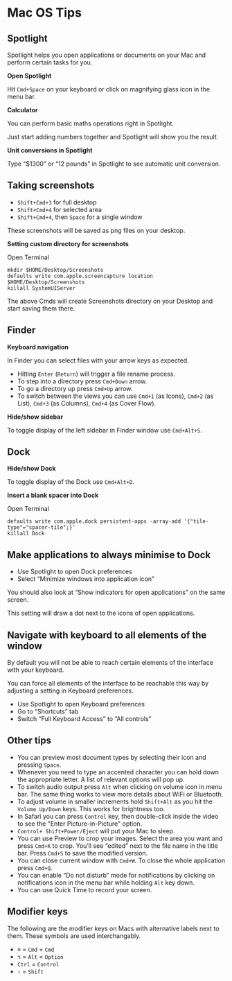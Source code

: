 # Mac OS Tips

## Spotlight

Spotlight helps you open applications or documents on your Mac and perform certain tasks for you.

**Open Spotlight**

Hit `Cmd+Space` on your keyboard or click on magnifying glass icon in the menu bar.

**Calculator**

You can perform basic maths operations right in Spotlight.

Just start adding numbers together and Spotlight will show you the result.

**Unit conversions in Spotlight**

Type “$1300” or “12 pounds” in Spotlight to see automatic unit conversion.

## Taking screenshots

* `Shift+Cmd+3` for full desktop
* `Shift+Cmd+4` for selected area
* `Shift+Cmd+4`, then `Space` for a single window

These screenshots will be saved as png files on your desktop.

**Setting custom directory for screenshots**

Open Terminal

```
mkdir $HOME/Desktop/Screenshots
defaults write com.apple.screencapture location $HOME/Desktop/Screenshots
killall SystemUIServer
```

The above Cmds will create Screenshots directory on your Desktop and start saving them there.

## Finder

**Keyboard navigation**

In Finder you can select files with your arrow keys as expected.

* Hitting `Enter` (`Return`) will trigger a file rename process.
* To step into a directory press `Cmd+Down` arrow.
* To go a directory up press `Cmd+Up` arrow.
* To switch between the views you can use `Cmd+1` (as Icons), `Cmd+2` (as List), `Cmd+3` (as Columns), `Cmd+4` (as Cover Flow).

**Hide/show sidebar**

To toggle display of the left sidebar in Finder window use `Cmd+Alt+S`.


## Dock

**Hide/show Dock**

To toggle display of the Dock use `Cmd+Alt+D`.

**Insert a blank spacer into Dock**

Open Terminal
```
defaults write com.apple.dock persistent-apps -array-add '{"tile-type"="spacer-tile";}'
killall Dock
```

## Make applications to always minimise to Dock

* Use Spotlight to open Dock preferences
* Select “Minimize windows into application icon”

You should also look at “Show indicators for open applications” on the same screen.

This setting will draw a dot next to the icons of open applications.


## Navigate with keyboard to all elements of the window

By default you will not be able to reach certain elements of the interface with your keyboard.

You can force all elements of the interface to be reachable this way by adjusting a setting in Keyboard preferences.

* Use Spotlight to open Keyboard preferences
* Go to “Shortcuts” tab
* Switch “Full Keyboard Access” to “All controls”


## Other tips

* You can preview most document types by selecting their icon and pressing `Space`.
* Whenever you need to type an accented character you can hold down the appropriate letter. A list of relevant options will pop up.
* To switch audio output press `Alt` when clicking on volume icon in menu bar. The same thing works to view more details about WiFi or Bluetooth.
* To adjust volume in smaller increments hold `Shift+Alt` as you hit the `Volume Up/Down` keys. This works for brightness too.
* In Safari you can press `Control` key, then double-click inside the video to see the "Enter Picture-in-Picture" option.
* `Control+ Shift+Power/Eject` will put your Mac to sleep.
* You can use Preview to crop your images. Select the area you want and press `Cmd+K` to crop. You’ll see “edited” next to the file name in the title bar. Press `Cmd+S` to save the modified version.
* You can close current window with `Cmd+W`. To close the whole application press `Cmd+Q`.
* You can enable “Do not disturb” mode for notifications by clicking on notifications icon in the menu bar while holding `Alt` key down.
* You can use Quick Time to record your screen.

## Modifier keys

The following are the modifier keys on Macs with alternative labels next to them. These symbols are used interchangably.

* `⌘` = `Cmd` = `Cmd`
* `⌥` = `Alt` = `Option`
* `Ctrl` = `Control`
* `⇧` = `Shift`
